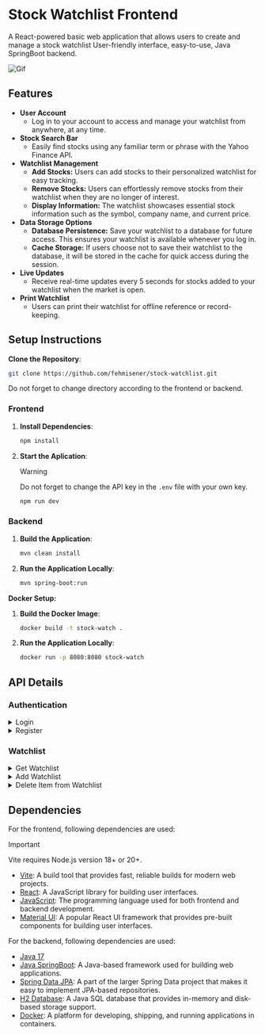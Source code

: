 # Stock Watchlist Frontend

A React-powered basic web application that allows users to create and manage a stock watchlist User-friendly interface, easy-to-use, Java SpringBoot backend.

![Gif](/docs/demo.gif)

## Features

- **User Account**
  - Log in to your account to access and manage your watchlist from anywhere, at any time.
- **Stock Search Bar**
  - Easily find stocks using any familiar term or phrase with the Yahoo Finance API.
- **Watchlist Management**
  - **Add Stocks:** Users can add stocks to their personalized watchlist for easy tracking.
  - **Remove Stocks:** Users can effortlessly remove stocks from their watchlist when they are no longer of interest.
  - **Display Information:** The watchlist showcases essential stock information such as the symbol, company name, and current price.
- **Data Storage Options**
  - **Database Persistence:** Save your watchlist to a database for future access. This ensures your watchlist is available whenever you log in.
  - **Cache Storage:** If users choose not to save their watchlist to the database, it will be stored in the cache for quick access during the session.
- **Live Updates**
  - Receive real-time updates every 5 seconds for stocks added to your watchlist when the market is open.
- **Print Watchlist**
  - Users can print their watchlist for offline reference or record-keeping.

## Setup Instructions

**Clone the Repository**:

```bash
git clone https://github.com/fehmisener/stock-watchlist.git
```

Do not forget to change directory according to the frontend or backend.

### Frontend

1. **Install Dependencies**:

    ```bash
    npm install
    ```

2. **Start the Aplication**:

    > [!WARNING]
    > Do not forget to change the API key in the `.env` file with your own key.

    ```bash
    npm run dev
    ```

### Backend

1. **Build the Application**:

    ```bash
    mvn clean install
    ```

2. **Run the Application Locally**:

    ```bash
    mvn spring-boot:run
    ```

**Docker Setup:**

1. **Build the Docker Image**:

    ```bash
    docker build -t stock-watch .  
    ```

2. **Run the Application Locally**:

    ```bash
    docker run -p 8080:8080 stock-watch
    ```

## API Details

### Authentication

<details>
<summary>Login</summary>

#### Login

Logs a User into the system. It is used in the frontend client to authenticate a user.

**URL** : `/v1/auth/login`

**Method** : `POST`

**Auth required** : NO

**Permissions required** : None

**Data constraints**

```json
{
  "email": "<email_of_user>",
  "password": "<password_of_user>"
}
```

**Success Response**

**Code** : `200 OK`

```json
{
  "token": "eyJhbGciOiJIUzI1NiJ9.eyJzdWIiOiJ1c2VyMUBleGFtcGxlLmNvbSIsImlhdCI6MTcxNjE2MTgwMCwiZXhwIjoxNzE2MTYyNDAwfQ.mS8oZ82B6v_XkVIZnK3_icw1JzY5Fz4SqMMIGnE4FXw",
  "expiresIn": 600000
}
```

**Error Responses**

**Condition** : If username or password is incorrect.

**Code** : `401 UNAUTHORIZED`

```json
{
  "type": "about:blank",
  "title": "Unauthorized",
  "status": 401,
  "detail": "Bad credentials",
  "instance": "/v1/auth/login",
  "description": "The username or password is incorrect"
}
```

</details>

<details>
<summary>Register</summary>

#### Register

Registers a new User in the system.

**URL** : `/v1/auth/register`

**Method** : `POST`

**Auth required** : NO

**Permissions required** : None

**Data constraints**

```json
{
  "email": "<email_of_user>",
  "password": "<password_of_user>"
}
```

**Success Response**

**Code** : `200 OK`

```json
{
  "createdDate": null,
  "lastModifiedDate": null,
  "deleted": false,
  "id": 1,
  "email": "user1@example.com",
  "password": "$2a$10$OmqqPnnVHEB.7bxvHVNsHumd76S18d9sZnZNffrQNfiuvKNUArah6",
  "watchlists": null,
  "enabled": true,
  "username": "user1@example.com",
  "authorities": [],
  "accountNonExpired": true,
  "accountNonLocked": true,
  "credentialsNonExpired": true
}
```

</details>

### Watchlist

<details>
<summary>Get Watchlist</summary>

#### Get Watchlist

Retrieves the watchlist of the User. It is used in the frontend client to display the watchlist of the User.

**URL** : `/v1/watchlist/get`

**Method** : `GET`

**Auth required** : YES

**Permissions required** : None

**Success Response**

**Code** : `200 OK`

```json
[
  {
    "id": 1,
    "userId": 1,
    "watchlistItems": [
      {
        "symbol": "FROTO.IS"
      },
      {
        "symbol": "TESLA"
      },
      {
        "symbol": "THYAO.IS"
      }
    ]
  }
]
```

**Error Responses**

**Condition** : If the JWT token has expired.

**Code** : `403 FORBIDDEN`

```json
{
  "type": "about:blank",
  "title": "Forbidden",
  "status": 403,
  "detail": "JWT expired at 2024-05-19T20:55:11Z. Current time: 2024-05-20T00:05:51Z, a difference of 11440514 milliseconds.  Allowed clock skew: 0 milliseconds.",
  "instance": "/v1/watchlist/get",
  "description": "The JWT token has expired"
}
```

---
</details>

<details>
<summary>Add Watchlist</summary>

#### Add Watchlist

Registers a new user in the system.

**URL** : `/v1/watchlist/add`

**Method** : `POST`

**Auth required** : YES

**Permissions required** : None

**Data constraints**

```json
{
  "watchlistItems": [
    {
      "symbol": "YATAS"
    },
    {
      "symbol": "KOTON"
    },
    {
      "symbol": "THYAO"
    }
  ]
}
```

**Success Response**

**Code** : `200 OK`

```json
{
  "id": 1,
  "userId": 1,
  "watchlistItems": [
    {
      "symbol": "YATAS"
    },
    {
      "symbol": "KOTON"
    },
    {
      "symbol": "THYAO"
    }
  ]
}

```

**Error Responses**

**Condition** : If the JWT token has expired.

**Code** : `403 FORBIDDEN`

```json
{
  "type": "about:blank",
  "title": "Forbidden",
  "status": 403,
  "detail": "JWT expired at 2024-05-19T20:55:11Z. Current time: 2024-05-20T00:05:51Z, a difference of 11440514 milliseconds.  Allowed clock skew: 0 milliseconds.",
  "instance": "/v1/watchlist/add",
  "description": "The JWT token has expired"
}
```

---
</details>

<details>
<summary>Delete Item from Watchlist</summary>

#### Delete Item from Watchlist

Deletes an item from the watchlist of the User.

**URL** : `/v1/watchlist/deleteItem`

**URL Parameters** : `symbol=[string]` where `symbol` is the symbol of the stock to be deleted.

**Method** : `DELETE`

**Auth required** : YES

**Permissions required** : None

**Error Responses**

**Condition** : If the JWT token has expired.

**Code** : `403 FORBIDDEN`

```json
{
  "type": "about:blank",
  "title": "Forbidden",
  "status": 403,
  "detail": "JWT expired at 2024-05-19T20:55:11Z. Current time: 2024-05-20T00:05:51Z, a difference of 11440514 milliseconds.  Allowed clock skew: 0 milliseconds.",
  "instance": "/v1/watchlist/deleteItem",
  "description": "The JWT token has expired"
}
```

</details>

## Dependencies

For the frontend, following dependencies are used:

> [!IMPORTANT]
> Vite requires Node.js version 18+ or 20+.

- [Vite](https://vitejs.dev/): A build tool that provides fast, reliable builds for modern web projects.
- [React](https://reactjs.org/): A JavaScript library for building user interfaces.
- [JavaScript](https://developer.mozilla.org/en-US/docs/Web/JavaScript): The programming language used for both frontend and backend development.
- [Material UI](https://material-ui.com/): A popular React UI framework that provides pre-built components for building user interfaces.

For the backend, following dependencies are used:

- [Java 17](https://openjdk.org/projects/jdk/17/)
- [Java SpringBoot](https://spring.io/projects/spring-boot): A Java-based framework used for building web applications.
- [Spring Data JPA](https://spring.io/projects/spring-data-jpa): A part of the larger Spring Data project that makes it easy to implement JPA-based repositories.
- [H2 Database](https://www.h2database.com/html/main.html): A Java SQL database that provides in-memory and disk-based storage support.
- [Docker](https://www.docker.com/): A platform for developing, shipping, and running applications in containers.
